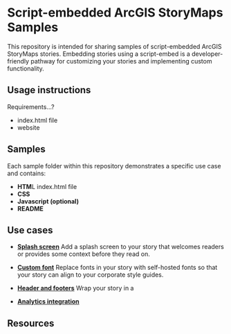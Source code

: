 # Script-embedded ArcGIS StoryMaps Samples
This repository is intended for sharing samples of script-embedded ArcGIS StoryMaps stories. Embedding stories using a script-embed is a developer-friendly pathway for customizing your stories and implementing custom functionality.

## Usage instructions
Requirements...?
- index.html file
- website

## Samples
Each sample folder within this repository demonstrates a specific use case and contains:
- **HTM**L index.html file 
- **CSS** 
- **Javascript (optional)**
- **README**

## Use cases
- **[Splash screen](https://github.com/WarrenDz/agsm-story-overrides/blob/master/splash-page/SplashScreen.md)** Add a splash screen to your story that welcomes readers or provides some context before they read on.

- **[Custom font]()** Replace fonts in your story with self-hosted fonts so that your story can align to your corporate style guides.

- **[Header and footers]()** Wrap your story in a 

- **[Analytics integration]()**

## Resources

